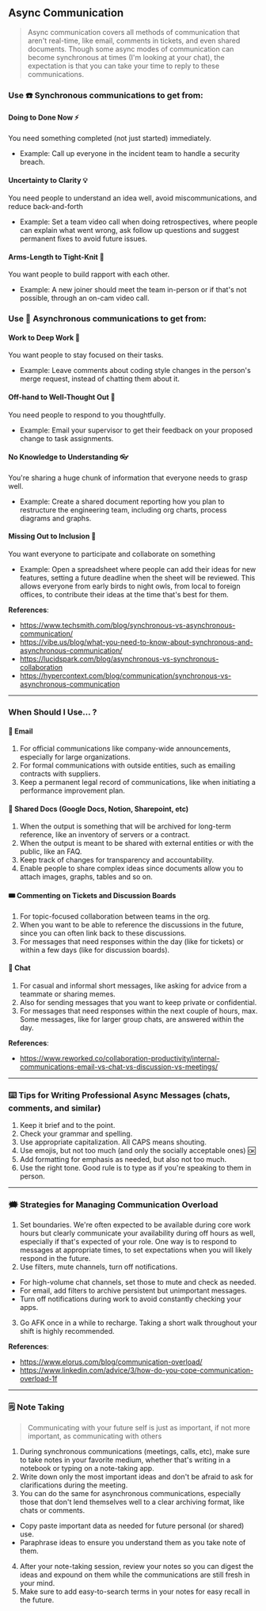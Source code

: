 ## Async Communication
> Async communication covers all methods of communication that aren't real-time, like email, comments in tickets, and even shared documents. Though some async modes of communication can become synchronous at times (I'm looking at your chat), the expectation is that you can take your time to reply to these communications.

### Use ☎️ **Synchronous** communications to get from:

#### Doing to Done Now ⚡
You need something completed (not just started) immediately. 
* Example: Call up everyone in the incident team to handle a security breach.

#### Uncertainty to Clarity 💡
You need people to understand an idea well, avoid miscommunications, and reduce back-and-forth
* Example: Set a team video call when doing retrospectives, where people can explain what went wrong, ask follow up questions and suggest permanent fixes to avoid future issues.

#### Arms-Length to Tight-Knit 👐
You want people to build rapport with each other. 
* Example: A new joiner should meet the team in-person or if that's not possible, through an on-cam video call.

### Use 📑 **Asynchronous** communications to get from:

#### Work to Deep Work 🔬
You want people to stay focused on their tasks.
* Example: Leave comments about coding style changes in the person's merge request, instead of chatting them about it.

#### Off-hand to Well-Thought Out 💭
You need people to respond to you thoughtfully.
* Example: Email your supervisor to get their feedback on your proposed change to task assignments.

#### No Knowledge to Understanding 👓
You're sharing a huge chunk of information that everyone needs to grasp well.
* Example: Create a shared document reporting how you plan to restructure the engineering team, including org charts, process diagrams and graphs.

#### Missing Out to Inclusion 🚸
You want everyone to participate and collaborate on something
* Example: Open a spreadsheet where people can add their ideas for new features, setting a future deadline when the sheet will be reviewed. This allows everyone from early birds to night owls, from local to foreign offices, to contribute their ideas at the time that's best for them.


**References**:  
- https://www.techsmith.com/blog/synchronous-vs-asynchronous-communication/
- https://vibe.us/blog/what-you-need-to-know-about-synchronous-and-asynchronous-communication/
- https://lucidspark.com/blog/asynchronous-vs-synchronous-collaboration
- https://hypercontext.com/blog/communication/synchronous-vs-asynchronous-communication

******************

### When Should I Use... ?

#### 📩 Email
1. For official communications like company-wide announcements, especially for large organizations.
2. For formal communications with outside entities, such as emailing contracts with suppliers.
3. Keep a permanent legal record of communications, like when initiating a performance improvement plan.

#### 📔 Shared Docs (Google Docs, Notion, Sharepoint, etc)
1. When the output is something that will be archived for long-term reference, like an inventory of servers or a contract.
2. When the output is meant to be shared with external entities or with the public, like an FAQ.
3. Keep track of changes for transparency and accountability.
4. Enable people to share complex ideas since documents allow you to attach images, graphs, tables and so on.

#### 🎟️ Commenting on Tickets and Discussion Boards
1. For topic-focused collaboration between teams in the org.
2. When you want to be able to reference the discussions in the future, since you can often link back to these discussions.
3. For messages that need responses within the day (like for tickets) or within a few days (like for discussion boards).

#### 💬 Chat
1. For casual and informal short messages, like asking for advice from a teammate or sharing memes.
2. Also for sending messages that you want to keep private or confidential.
3. For messages that need responses within the next couple of hours, max. Some messages, like for larger group chats, are answered within the day. 

**References**:  
- https://www.reworked.co/collaboration-productivity/internal-communications-email-vs-chat-vs-discussion-vs-meetings/

******************

### ⌨️ Tips for Writing Professional Async Messages (chats, comments, and similar)

1. Keep it brief and to the point.
2. Check your grammar and spelling.
3. Use appropriate capitalization. All CAPS means shouting.
4. Use emojis, but not too much (and only the socially acceptable ones) 🆗
5. Add formatting for emphasis as needed, but also not too much.
6. Use the right tone. Good rule is to type as if you're speaking to them in person.

******************

### 🗯️ Strategies for Managing Communication Overload 

1. Set boundaries. We're often expected to be available during core work hours but clearly communicate your availability during off hours as well, especially if that's expected of your role. One way is to respond to messages at appropriate times, to set expectations when you will likely respond in the future.
2. Use filters, mute channels, turn off notifications. 
* For high-volume chat channels, set those to mute and check as needed. 
* For email, add filters to archive persistent but unimportant messages. 
* Turn off notifications during work to avoid constantly checking your apps.
3. Go AFK once in a while to recharge. Taking a short walk throughout your shift is highly recommended.

**References**:  
- https://www.elorus.com/blog/communication-overload/
- https://www.linkedin.com/advice/3/how-do-you-cope-communication-overload-1f

******************

### 🗒️ Note Taking
> Communicating with your future self is just as important, if not more important, as communicating with others

1. During synchronous communications (meetings, calls, etc), make sure to take notes in your favorite medium, whether that's writing in a notebook or typing on a note-taking app.
2. Write down only the most important ideas and don't be afraid to ask for clarifications during the meeting.
3. You can do the same for asynchronous communications, especially those that don't lend themselves well to a clear archiving format, like chats or comments. 
* Copy paste important data as needed for future personal (or shared) use. 
* Paraphrase ideas to ensure you understand them as you take note of them.
4. After your note-taking session, review your notes so you can digest the ideas and expound on them while the communications are still fresh in your mind.
5. Make sure to add easy-to-search terms in your notes for easy recall in the future.